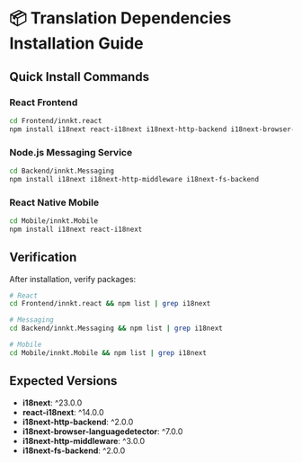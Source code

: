 # 📦 Translation Dependencies Installation Guide

## Quick Install Commands

### **React Frontend**
```bash
cd Frontend/innkt.react
npm install i18next react-i18next i18next-http-backend i18next-browser-languagedetector
```

### **Node.js Messaging Service**
```bash
cd Backend/innkt.Messaging
npm install i18next i18next-http-middleware i18next-fs-backend
```

### **React Native Mobile**
```bash
cd Mobile/innkt.Mobile
npm install i18next react-i18next
```

## Verification

After installation, verify packages:

```bash
# React
cd Frontend/innkt.react && npm list | grep i18next

# Messaging
cd Backend/innkt.Messaging && npm list | grep i18next

# Mobile
cd Mobile/innkt.Mobile && npm list | grep i18next
```

## Expected Versions

- **i18next**: ^23.0.0
- **react-i18next**: ^14.0.0
- **i18next-http-backend**: ^2.0.0
- **i18next-browser-languagedetector**: ^7.0.0
- **i18next-http-middleware**: ^3.0.0
- **i18next-fs-backend**: ^2.0.0
